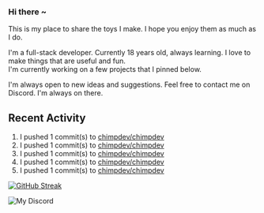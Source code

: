 ### Hi there ~ 
This is my place to share the toys I make. I hope you enjoy them as much as I do.

I'm a full-stack developer. Currently 18 years old, always learning. I love to make things that are useful and fun.<br/>
I'm currently working on a few projects that I pinned below.

I'm always open to new ideas and suggestions. Feel free to contact me on Discord. I'm always on there.

Recent Activity
----

<!--RECENT_ACTIVITY:start-->
1. I pushed 1 commit(s) to [chimpdev/chimpdev](https://github.com/chimpdev/chimpdev)<br>
2. I pushed 1 commit(s) to [chimpdev/chimpdev](https://github.com/chimpdev/chimpdev)<br>
3. I pushed 1 commit(s) to [chimpdev/chimpdev](https://github.com/chimpdev/chimpdev)<br>
4. I pushed 1 commit(s) to [chimpdev/chimpdev](https://github.com/chimpdev/chimpdev)<br>
5. I pushed 1 commit(s) to [chimpdev/chimpdev](https://github.com/chimpdev/chimpdev)<br>
<!--RECENT_ACTIVITY:end-->

[![GitHub Streak](https://streak-stats.demolab.com?user=chimpdev&date_format=j%20M%5B%20Y%5D)](https://git.io/streak-stats)

![My Discord](https://discord-readme-badge.vercel.app/api?id=957840712404193290)
